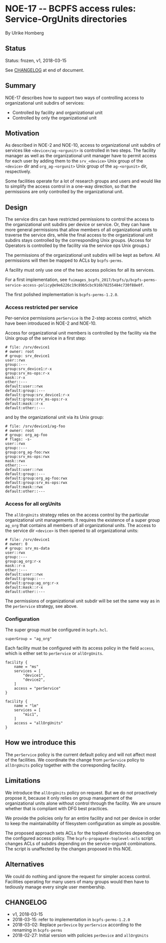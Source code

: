 # NOE-17 -- BCPFS access rules: Service-OrgUnits directories
By Ulrike Homberg
<!--@@VERSIONINC@@-->

## Status

Status: frozen, v1, 2018-03-15

See [CHANGELOG](#changelog) at end of document.

## Summary

NOE-17 describes how to support two ways of controlling access to
organizational unit subdirs of services:

* Controlled by facility and organizational unit
* Controlled by only the organizational unit

## Motivation

As described in NOE-2 and NOE-10, access to organizational unit subdirs of
services like `<device>/ag-<orgunit>` is controlled in two steps. The facility
manager as well as the organizational unit manager have to permit access for
each user by adding them to the `srv_<device>` Unix group of the `<device>` dir
and `org_ag-<orgunit>` Unix group of the `ag-<orgunit>` dir, respectively.

Some facilities operate for a lot of research groups and users and would like
to simplify the access control in a one-way direction, so that the permissions
are only controlled by the organizational unit.

## Design

The service dirs can have restricted permissions to control the access to the
organizational unit subdirs per device or service. Or, they can have more
general permissions that allow members of all organizational units to traverse
the service dirs, while the final access to the organizational unit subdirs
stays controlled by the corresponding Unix groups.  (Access for Operators is
controlled by the facility via the service ops Unix groups.)

The permissions of the organizational unit subdirs will be kept as before.
All permissions will then be mapped to ACLs by `bcpfs-perms`.

A facility must only use one of the two access policies for all its services.

For a first implementation, see
`fuimages_bcpfs_2017/bcpfs/p/bcpfs-perms-service-access-policy@e9e6226c19c89b5cbc916b78255484c730f88e0f`.

The first polished implementation is `bcpfs-perms-1.2.0`.

### Access restricted per service

Per-service permissions `perService` is the 2-step access control, which have
been introduced in NOE-2 and NOE-10.

Access for organizational unit members is controlled by the facility via the
Unix group of the service in a first step:

```
# file: /srv/device1
# owner: root
# group: srv_device1
user::rwx
group::---
group:srv_device1:r-x
group:srv_ms-ops:r-x
mask::r-x
other::---
default:user::rwx
default:group::---
default:group:srv_device1:r-x
default:group:srv_ms-ops:r-x
default:mask::r-x
default:other::---
```

and by the organizational unit via its Unix group:

```
# file: /srv/device1/ag-foo
# owner: root
# group: org_ag-foo
# flags: -s-
user::rwx
group::---
group:org_ag-foo:rwx
group:srv_ms-ops:rwx
mask::rwx
other::---
default:user::rwx
default:group::---
default:group:org_ag-foo:rwx
default:group:srv_ms-ops:rwx
default:mask::rwx
default:other::---
```


### Access for all orgUnits

The `allOrgUnits` strategy relies on the access control by the particular
organizational unit managements.  It requires the existence of a super group
`ag_org` that contains all members of all organizational units.  The access to
the service dir `<device>` is then opened to all organizational units:

```
# file: /srv/device1
# owner: 0
# group: srv_ms-data
user::rwx
group::---
group:ag_org:r-x
mask::r-x
other::---
default:user::rwx
default:group::---
default:group:ag_org:r-x
default:mask::r-x
default:other::---
```

The permissions of organizational unit subdir will be set the same way as in
the `perService` strategy, see above.

### Configuration

The super group must be configured in `bcpfs.hcl`.

```
superGroup = "ag_org"
```

Each facility must be configured with its access policy in the field `access`,
which is either set to `perService` or `allOrgUnits`.

```
facility {
    name = "ms"
    services = [
        "device1",
        "device2",
    ]
    access = "perService"
}

facility {
    name = "lm"
    services = [
        "mic1",
    ]
    access = "allOrgUnits"
}
```

## How we introduce this

The `perService` policy is the current default policy and will not affect most
of the facilities.  We coordinate the change from `perService` policy to
`allOrgUnits` policy together with the corresponding facility.

## Limitations

We introduce the `allOrgUnits` policy on request.  But we do not proactively
propose it, because it only relies on group management of the organizational
units alone without control through the facility.  We are unsure whether that
is compliant with DFG best practices.

We provide the policies only for an entire facility and not per device in order
to keep the maintainability of filesystem configuration as simple as possible.

The proposed approach sets ACLs for the toplevel directories depending on the
configured access policy.  The `bcpfs-propagate-toplevel-acls` script changes
ACLs of subdirs depending on the service-orgunit combinations.  The script is
unaffected by the changes proposed in this NOE.

## Alternatives

We could do nothing and ignore the request for simpler access control.
Facilities operating for many users of many groups would then have to tediously
manage every single user membership.

## CHANGELOG

* v1, 2018-03-15
* 2018-03-15: refer to implementation in `bcpfs-perms-1.2.0`
* 2018-03-02: Replace `perDevice` by `perService` according to the renaming in
  `bcpfs-perms`
* 2018-02-27: Initial version with policies `perDevice` and `allOrgUnits`
